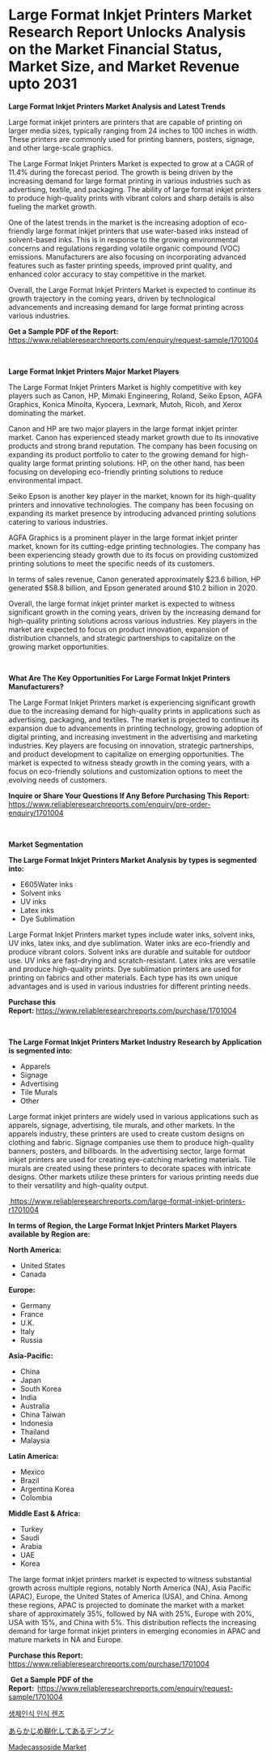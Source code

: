 <p><h1>Large Format Inkjet Printers Market Research Report Unlocks Analysis on the Market Financial Status, Market Size, and Market Revenue upto 2031</h1></p><p><strong>Large Format Inkjet Printers Market Analysis and Latest Trends</strong></p>
<p><p>Large format inkjet printers are printers that are capable of printing on larger media sizes, typically ranging from 24 inches to 100 inches in width. These printers are commonly used for printing banners, posters, signage, and other large-scale graphics.</p><p>The Large Format Inkjet Printers Market is expected to grow at a CAGR of 11.4% during the forecast period. The growth is being driven by the increasing demand for large format printing in various industries such as advertising, textile, and packaging. The ability of large format inkjet printers to produce high-quality prints with vibrant colors and sharp details is also fueling the market growth.</p><p>One of the latest trends in the market is the increasing adoption of eco-friendly large format inkjet printers that use water-based inks instead of solvent-based inks. This is in response to the growing environmental concerns and regulations regarding volatile organic compound (VOC) emissions. Manufacturers are also focusing on incorporating advanced features such as faster printing speeds, improved print quality, and enhanced color accuracy to stay competitive in the market.</p><p>Overall, the Large Format Inkjet Printers Market is expected to continue its growth trajectory in the coming years, driven by technological advancements and increasing demand for large format printing across various industries.</p></p>
<p><strong>Get a Sample PDF of the Report:&nbsp;</strong> <a href="https://www.reliableresearchreports.com/enquiry/request-sample/1701004">https://www.reliableresearchreports.com/enquiry/request-sample/1701004</a></p>
<p>&nbsp;</p>
<p><strong>Large Format Inkjet Printers Major Market Players</strong></p>
<p><p>The Large Format Inkjet Printers Market is highly competitive with key players such as Canon, HP, Mimaki Engineering, Roland, Seiko Epson, AGFA Graphics, Konica Minolta, Kyocera, Lexmark, Mutoh, Ricoh, and Xerox dominating the market. </p><p>Canon and HP are two major players in the large format inkjet printer market. Canon has experienced steady market growth due to its innovative products and strong brand reputation. The company has been focusing on expanding its product portfolio to cater to the growing demand for high-quality large format printing solutions. HP, on the other hand, has been focusing on developing eco-friendly printing solutions to reduce environmental impact.</p><p>Seiko Epson is another key player in the market, known for its high-quality printers and innovative technologies. The company has been focusing on expanding its market presence by introducing advanced printing solutions catering to various industries.</p><p>AGFA Graphics is a prominent player in the large format inkjet printer market, known for its cutting-edge printing technologies. The company has been experiencing steady growth due to its focus on providing customized printing solutions to meet the specific needs of its customers.</p><p>In terms of sales revenue, Canon generated approximately $23.6 billion, HP generated $58.8 billion, and Epson generated around $10.2 billion in 2020. </p><p>Overall, the large format inkjet printer market is expected to witness significant growth in the coming years, driven by the increasing demand for high-quality printing solutions across various industries. Key players in the market are expected to focus on product innovation, expansion of distribution channels, and strategic partnerships to capitalize on the growing market opportunities.</p></p>
<p>&nbsp;</p>
<p><strong>What Are The Key Opportunities For Large Format Inkjet Printers Manufacturers?</strong></p>
<p><p>The Large Format Inkjet Printers market is experiencing significant growth due to the increasing demand for high-quality prints in applications such as advertising, packaging, and textiles. The market is projected to continue its expansion due to advancements in printing technology, growing adoption of digital printing, and increasing investment in the advertising and marketing industries. Key players are focusing on innovation, strategic partnerships, and product development to capitalize on emerging opportunities. The market is expected to witness steady growth in the coming years, with a focus on eco-friendly solutions and customization options to meet the evolving needs of customers.</p></p>
<p><strong>Inquire or Share Your Questions If Any Before Purchasing This Report:</strong> <a href="https://www.reliableresearchreports.com/enquiry/pre-order-enquiry/1701004">https://www.reliableresearchreports.com/enquiry/pre-order-enquiry/1701004</a></p>
<p>&nbsp;</p>
<p><strong>Market Segmentation</strong></p>
<p><strong>The Large Format Inkjet Printers Market Analysis by types is segmented into:</strong></p>
<p><ul><li>E605Water inks</li><li>Solvent inks</li><li>UV inks</li><li>Latex inks</li><li>Dye Sublimation</li></ul></p>
<p><p>Large Format Inkjet Printers market types include water inks, solvent inks, UV inks, latex inks, and dye sublimation. Water inks are eco-friendly and produce vibrant colors. Solvent inks are durable and suitable for outdoor use. UV inks are fast-drying and scratch-resistant. Latex inks are versatile and produce high-quality prints. Dye sublimation printers are used for printing on fabrics and other materials. Each type has its own unique advantages and is used in various industries for different printing needs.</p></p>
<p><strong>Purchase this Report:&nbsp;</strong><a href="https://www.reliableresearchreports.com/purchase/1701004">https://www.reliableresearchreports.com/purchase/1701004</a></p>
<p>&nbsp;</p>
<p><strong>The Large Format Inkjet Printers Market Industry Research by Application is segmented into:</strong></p>
<p><ul><li>Apparels</li><li>Signage</li><li>Advertising</li><li>Tile Murals</li><li>Other</li></ul></p>
<p><p>Large format inkjet printers are widely used in various applications such as apparels, signage, advertising, tile murals, and other markets. In the apparels industry, these printers are used to create custom designs on clothing and fabric. Signage companies use them to produce high-quality banners, posters, and billboards. In the advertising sector, large format inkjet printers are used for creating eye-catching marketing materials. Tile murals are created using these printers to decorate spaces with intricate designs. Other markets utilize these printers for various printing needs due to their versatility and high-quality output.</p></p>
<p><a href="https://www.reliableresearchreports.com/large-format-inkjet-printers-r1701004">&nbsp;https://www.reliableresearchreports.com/large-format-inkjet-printers-r1701004</a></p>
<p><strong>In terms of Region, the Large Format Inkjet Printers Market Players available by Region are:</strong></p>
<p>
    <p> <strong> North America: </strong>
        <ul>
            <li>United States</li>
            <li>Canada</li>
        </ul>
        </p> 
    <p> <strong> Europe: </strong>
        <ul>
            <li>Germany</li>
            <li>France</li>
            <li>U.K.</li>
            <li>Italy</li>
            <li>Russia</li>
        </ul>
        </p> 
    <p> <strong> Asia-Pacific: </strong>
        <ul>
            <li>China</li>
            <li>Japan</li>
            <li>South Korea</li>
            <li>India</li>
            <li>Australia</li>
            <li>China Taiwan</li>
            <li>Indonesia</li>
            <li>Thailand</li>
            <li>Malaysia</li>
        </ul>
        </p> 
    <p> <strong> Latin America: </strong>
        <ul>
            <li>Mexico</li>
            <li>Brazil</li>
            <li>Argentina Korea</li>
            <li>Colombia</li>
        </ul>
        </p> 
    <p> <strong> Middle East & Africa: </strong>
        <ul>
            <li>Turkey</li>
            <li>Saudi</li>
            <li>Arabia</li>
            <li>UAE</li>
            <li>Korea</li>
        </ul>
    </p>
    </p>
<p><p>The large format inkjet printers market is expected to witness substantial growth across multiple regions, notably North America (NA), Asia Pacific (APAC), Europe, the United States of America (USA), and China. Among these regions, APAC is projected to dominate the market with a market share of approximately 35%, followed by NA with 25%, Europe with 20%, USA with 15%, and China with 5%. This distribution reflects the increasing demand for large format inkjet printers in emerging economies in APAC and mature markets in NA and Europe.</p></p>
<p><strong>Purchase this Report: </strong><a href="https://www.reliableresearchreports.com/purchase/1701004">https://www.reliableresearchreports.com/purchase/1701004</a></p>
<p>&nbsp;<strong>Get a Sample PDF of the Report:&nbsp;&nbsp;</strong><a href="https://www.reliableresearchreports.com/enquiry/request-sample/1701004">https://www.reliableresearchreports.com/enquiry/request-sample/1701004</a></p>
<p><strong></strong></p>
<p><p><a href="https://github.com/JosefaRice/Market-Research-Report-List-1/blob/main/7223752122824.md">생체인식 인식 렌즈</a></p><p><a href="https://github.com/KenyonJohns/Market-Research-Report-List-1/blob/main/2339314124861.md">あらかじめ糊化してあるデンプン</a></p><p><a href="https://view.publitas.com/reportprime-1/an-in-depth-analysis-of-the-global-madecassoside-market-scope-and-its-rapid-growing-10-2-cagr-forcasted-for-period-from-2024-to-2031/">Madecassoside Market</a></p></p>